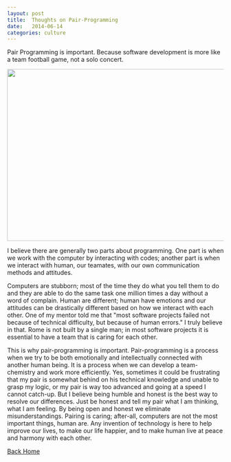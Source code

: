 ```yaml
---
layout: post
title:  Thoughts on Pair-Programming
date:   2014-06-14
categories: culture
---
```


Pair Programming is important. Because software development is more like a team football game, not a solo concert.

<img src="{{ site.url }}/images/team_work.jpg" height="400" width="600" alt="">

I believe there are generally two parts about programming. One part is when we work with the computer by interacting with codes; another part is when we interact with human, our teamates, with our own communication methods and attitudes.

Computers are stubborn; most of the time they do what you tell them to do and they are able to do the same task one million times a day without a word of complain. Human are different; human have emotions and our attitudes can be drastically different based on how we interact with each other. One of my mentor told me that "most software projects failed not because of technical difficulty, but because of human errors." I truly believe in that. Rome is not built by a single man; in most software projects it is essential to have a team that is caring for each other.

This is why pair-programming is important. Pair-programming is a process when we try to be both emotionally and intellectually connected with another human being. It is a process when we can develop a team-chemistry and work more efficiently. Yes, sometimes it could be frustrating that my pair is somewhat behind on his technical knowledge and unable to grasp my logic, or my pair is way too advanced and going at a speed I cannot catch-up. But I believe being humble and honest is the best way to resolve our differences. Just be honest and tell my pair what I am thinking, what I am feeling. By being open and honest we eliminate misunderstandings. Pairing is caring; after-all, computers are not the most important things, human are. Any invention of technology is here to help improve our lives, to make our life happier, and to make human live at peace and harmony with each other.

<a href="{{ site.url }}">Back Home</a>